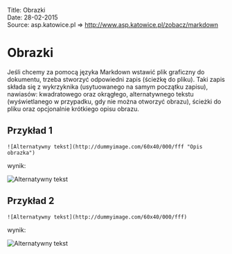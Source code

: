Title: 		Obrazki  
Date: 		28-02-2015  
Source:     asp.katowice.pl => http://www.asp.katowice.pl/zobacz/markdown  

# Obrazki

Jeśli chcemy za pomocą języka Markdown wstawić plik graficzny do dokumentu, 
trzeba stworzyć odpowiedni zapis (ścieżkę do pliku). 
Taki zapis składa się z wykrzyknika (usytuowanego na samym początku zapisu), 
nawiasów: kwadratowego oraz okrągłego, alternatywnego tekstu (wyświetlanego w przypadku, 
gdy nie można otworzyć obrazu), ścieżki do pliku oraz opcjonalnie krótkiego opisu obrazu.

## Przykład 1
```
![Alternatywny tekst](http://dummyimage.com/60x40/000/fff "Opis obrazka")
```
wynik:

![Alternatywny tekst](http://dummyimage.com/60x40/000/fff "Opis obrazka")

## Przykład 2
```
![Alternatywny tekst](http://dummyimage.com/60x40/000/fff)
```
wynik:

![Alternatywny tekst](http://dummyimage.com/60x40/000/fff)
